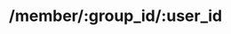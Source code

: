 ---
title: /member/:group_id/:user_id
position_number: 4.2
type: delete
desc: Delete user
auth_type: API Key

auths:
  - key: GoChat-Token
    value: 433578ab-84c2-4e02-4656-de55a8097c9f
    desc:

path_vars:
  - key: group_id
    value:
    desc: primary key of group
  - key: user_id
    value:
    desc: primary key of user

l_code_blocks:
  - code: |-
      curl --location --request DELETE 'localhost:1213/v1/user/:group_id/:user_id' \
      --header 'GoChat-Token: 433578ab-84c2-4e02-4656-de55a8097c9f'
    title: cURL
    language: bash
  - code: |-
      var settings = {
        "url": "localhost:1213/v1/user/:group_id/:user_id",
        "method": "DELETE",
        "timeout": 0,
        "headers": {
          "GoChat-Token": "433578ab-84c2-4e02-4656-de55a8097c9f",
        },
      };
      
      $.ajax(settings).done(function (response) {
        console.log(response);
      });
    title: jQuery
    language: javascript

r_code_blocks:
  - code: |-

    title: Response
    language: json
  - code: |-

    title: Error
    language: json
---